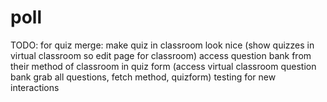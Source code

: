 # poll
TODO:
  for quiz merge:
	  make quiz in classroom look nice (show quizzes in virtual classroom so edit page for classroom)
	  access question bank from their method of classroom in quiz form (access virtual classroom question bank grab all questions, fetch method, quizform)
	  testing for new interactions
